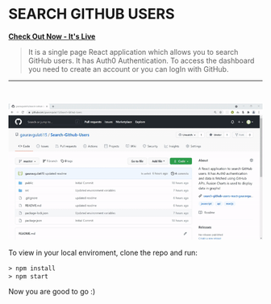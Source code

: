 # **SEARCH GITHUB USERS**

**[Check Out Now - It's Live](https://search-github-users-react-gauravgulati15.netlify.app)**

> It is a single page React application which allows you to search GitHub users.
> It has Auth0 Authentication. To access the dashboard you need to create an account or you can logIn with GitHub.

<hr>
<br>

<p align="center">
  <img src="readmecontent\search-github-users.gif" title="markdown">
</p>

To view in your local enviroment, clone the repo and run:

```
> npm install
> npm start
```

Now you are good to go :)
